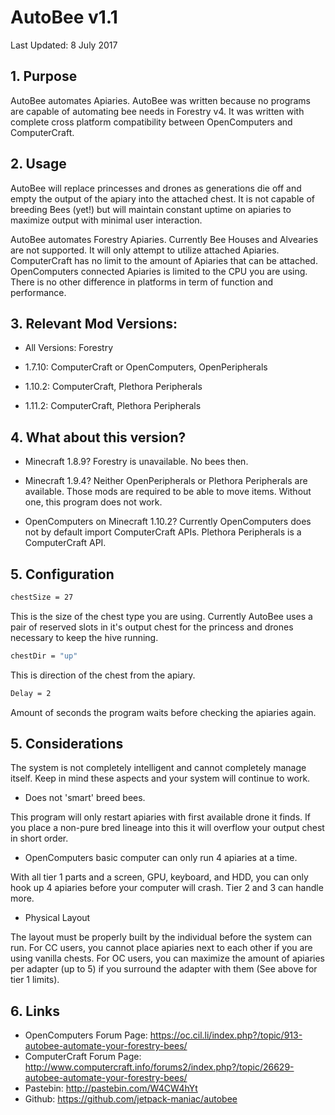 # AutoBee v1.1
Last Updated: 8 July 2017

## 1. Purpose

AutoBee automates Apiaries.  AutoBee was written because no programs are capable of automating bee needs in Forestry v4.  It was written with complete cross platform compatibility between OpenComputers and ComputerCraft.

## 2. Usage

AutoBee will replace princesses and drones as generations die off and empty the output of the apiary into the attached chest.  It is not capable of breeding Bees (yet!) but will maintain constant uptime on apiaries to maximize output with minimal user interaction.

AutoBee automates Forestry Apiaries.  Currently Bee Houses and Alvearies are not supported.  It will only attempt to utilize attached Apiaries.  ComputerCraft has no limit to the amount of Apiaries that can be attached.  OpenComputers connected Apiaries is limited to the CPU you are using.  There is no other difference in platforms in term of function and performance.

## 3. Relevant Mod Versions:

- All Versions: Forestry

- 1.7.10: ComputerCraft or OpenComputers, OpenPeripherals

- 1.10.2: ComputerCraft, Plethora Peripherals

- 1.11.2: ComputerCraft, Plethora Peripherals


## 4. What about this version?

- Minecraft 1.8.9?
Forestry is unavailable.  No bees then.

- Minecraft 1.9.4?
Neither OpenPeripherals or Plethora Peripherals are available.  Those mods are required to be able to move items.  Without one, this program does not work.

- OpenComputers on Minecraft 1.10.2?
Currently OpenComputers does not by default import ComputerCraft APIs.  Plethora Peripherals is a ComputerCraft API.

## 5. Configuration

```sh
chestSize = 27
 ```

This is the size of the chest type you are using.  Currently AutoBee uses a pair of reserved slots in it's output chest for the princess and drones necessary to keep the hive running.

```sh
chestDir = "up"
```

This is direction of the chest from the apiary.

```sh
Delay = 2
```

Amount of seconds the program waits before checking the apiaries again.

## 5. Considerations

The system is not completely intelligent and cannot completely manage itself.  Keep in mind these aspects and your system will continue to work.

- Does not 'smart' breed bees.

This program will only restart apiaries with first available drone it finds.  If you place a non-pure bred lineage into this it will overflow your output chest in short order.

- OpenComputers basic computer can only run 4 apiaries at a time.

With all tier 1 parts and a screen, GPU, keyboard, and HDD, you can only hook up 4 apiaries before your computer will crash.  Tier 2 and 3 can handle more.

- Physical Layout

The layout must be properly built by the individual before the system can run.  For CC users, you cannot place apiaries next to each other if you are using vanilla chests.  For OC users, you can maximize the amount of apiaries per adapter (up to 5) if you surround the adapter with them (See above for tier 1 limits).

## 6. Links

- OpenComputers Forum Page: https://oc.cil.li/index.php?/topic/913-autobee-automate-your-forestry-bees/
- ComputerCraft Forum Page: http://www.computercraft.info/forums2/index.php?/topic/26629-autobee-automate-your-forestry-bees/
- Pastebin: http://pastebin.com/W4CW4hYt
- Github: https://github.com/jetpack-maniac/autobee
